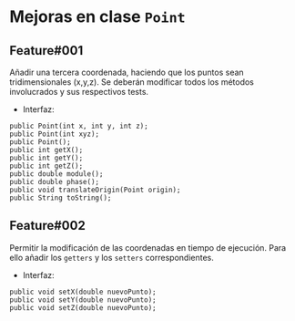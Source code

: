 # Mejoras en clase `Point`

## Feature#001
 
Añadir una tercera coordenada, haciendo que los puntos sean tridimensionales (x,y,z). Se deberán modificar todos los métodos involucrados y sus respectivos tests.

- Interfaz:

```
public Point(int x, int y, int z);
public Point(int xyz);
public Point();
public int getX();
public int getY();
public int getZ();
public double module();
public double phase();
public void translateOrigin(Point origin);
public String toString();
```

## Feature#002

Permitir la modificación de las coordenadas en tiempo de ejecución. Para ello añadir los `getters` y los `setters` correspondientes.

- Interfaz:

```
public void setX(double nuevoPunto);
public void setY(double nuevoPunto);
public void setZ(double nuevoPunto);
```
